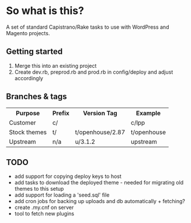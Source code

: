 # So what is this?

A set of standard Capistrano/Rake tasks to use with WordPress and Magento projects.

## Getting started
1. Merge this into an existing project
2. Create dev.rb, preprod.rb and prod.rb in config/deploy and adjust accordingly

## Branches &amp; tags

<table>
<tr><th>Purpose</th><th>Prefix</th><th>Version Tag</th><th>Example</th></tr>
<tr><td>Customer</td><td>c/</td><td>&nbsp;</td><td>c/lpp</td></tr>
<tr><td>Stock themes</td><td>t/</td><td>t/openhouse/2.87</td><td>t/openhouse</td></tr>
<tr><td>Upstream</td><td>n/a</td><td>u/3.1.2</td><td>upstream</td></tr>
</table>

## TODO
* add support for copying deploy keys to host
* add tasks to download the deployed theme - needed for migrating old themes to this setup
* add support for loading a 'seed.sql' file
* add cron jobs for backing up uploads and db automatically + fetching?
* create .my.cnf on server
* tool to fetch new plugins
